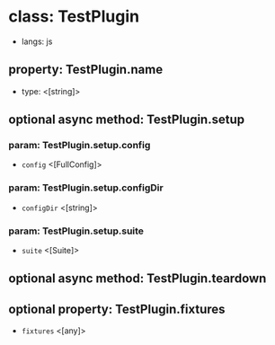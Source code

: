 # class: TestPlugin
* langs: js

## property: TestPlugin.name
- type: <[string]>

## optional async method: TestPlugin.setup
### param: TestPlugin.setup.config
- `config` <[FullConfig]>

### param: TestPlugin.setup.configDir
- `configDir` <[string]>

### param: TestPlugin.setup.suite
- `suite` <[Suite]>

## optional async method: TestPlugin.teardown

## optional property: TestPlugin.fixtures
- `fixtures` <[any]>
